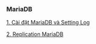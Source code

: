 ### MariaDB

[1. Cài đặt MariaDB và Setting Log](docs/1.Cai_dat_MariaDB_vs_Setting_log.md)

[2. Replication MariaDB](docs/2.Replication_MariaDB.md)

